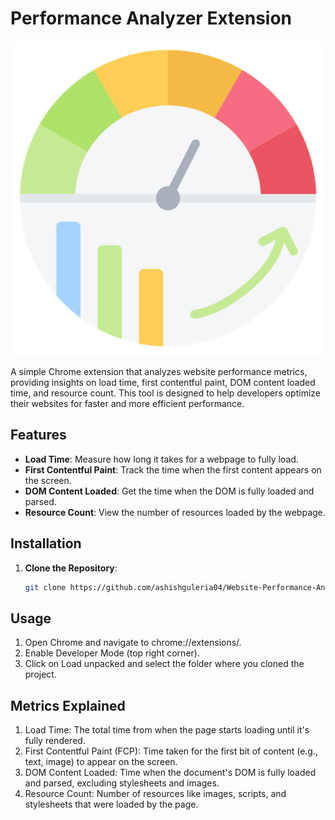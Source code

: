 # Performance Analyzer Extension

![Icon](icons/icon128.png)

A simple Chrome extension that analyzes website performance metrics, providing insights on load time, first contentful paint, DOM content loaded time, and resource count. This tool is designed to help developers optimize their websites for faster and more efficient performance.

## Features

- **Load Time**: Measure how long it takes for a webpage to fully load.
- **First Contentful Paint**: Track the time when the first content appears on the screen.
- **DOM Content Loaded**: Get the time when the DOM is fully loaded and parsed.
- **Resource Count**: View the number of resources loaded by the webpage.

## Installation

1. **Clone the Repository**:
   ```bash
   git clone https://github.com/ashishguleria04/Website-Performance-Analyzer-Extention.git


## Usage 

1. Open Chrome and navigate to chrome://extensions/.
2. Enable Developer Mode (top right corner).
3. Click on Load unpacked and select the folder where you cloned the project.


## Metrics Explained

1. Load Time: The total time from when the page starts loading until it's fully rendered.
2. First Contentful Paint (FCP): Time taken for the first bit of content (e.g., text, image) to appear on the screen.
3. DOM Content Loaded: Time when the document's DOM is fully loaded and parsed, excluding stylesheets and images.
4. Resource Count: Number of resources like images, scripts, and stylesheets that were loaded by the page.
